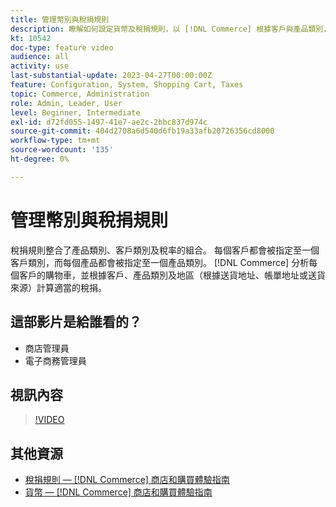```yaml
---
title: 管理幣別與稅捐規則
description: 瞭解如何設定貨幣及稅捐規則，以 [!DNL Commerce] 根據客戶與產品類別，使用計算適當的稅捐。
kt: 10542
doc-type: feature video
audience: all
activity: use
last-substantial-update: 2023-04-27T00:00:00Z
feature: Configuration, System, Shopping Cart, Taxes
topic: Commerce, Administration
role: Admin, Leader, User
level: Beginner, Intermediate
exl-id: d72fd055-1497-41e7-ae2c-2bbc837d974c
source-git-commit: 404d2708a6d540d6fb19a33afb20726356cd8000
workflow-type: tm+mt
source-wordcount: '135'
ht-degree: 0%

---
```


# 管理幣別與稅捐規則

稅捐規則整合了產品類別、客戶類別及稅率的組合。 每個客戶都會被指定至一個客戶類別，而每個產品都會被指定至一個產品類別。 [!DNL Commerce] 分析每個客戶的購物車，並根據客戶、產品類別及地區（根據送貨地址、帳單地址或送貨來源）計算適當的稅捐。

## 這部影片是給誰看的？

- 商店管理員
- 電子商務管理員

## 視訊內容

>[!VIDEO](https://video.tv.adobe.com/v/343657?quality=12&learn=on)

## 其他資源

- [稅捐規則 —  [!DNL Commerce] 商店和購買體驗指南](https://experienceleague.adobe.com/docs/commerce-admin/stores-sales/site-store/taxes/tax-rules.html)
- [貨幣 —  [!DNL Commerce] 商店和購買體驗指南](https://experienceleague.adobe.com/docs/commerce-admin/stores-sales/site-store/currency/currency.html)
